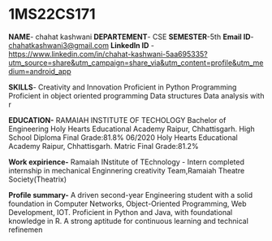 # 1MS22CS171
**NAME**- chahat kashwani
**DEPARTEMENT**- CSE
**SEMESTER**-5th
**Email ID**- chahatkashwani3@gmail.com
**Linkedln ID** -https://www.linkedin.com/in/chahat-kashwani-5aa695335?utm_source=share&utm_campaign=share_via&utm_content=profile&utm_medium=android_app

**SKILLS**- 
Creativity and Innovation
Proficient in Python Programming
 Proficient in object oriented programming
 Data structures
 Data analysis with r

 

**EDUCATION-**
RAMAIAH INSTITUTE OF TECHOLOGY
Bachelor of Engineering
Holy Hearts Educational Academy
Raipur, Chhattisgarh.
High School Diploma
Final Grade:81.8%
06/2020
Holy Hearts Educational Academy
Raipur, Chhattisgarh.
Matric
Final Grade:81.2%
 
 
**Work expirience-**
Ramaiah INstitute of TEchnology - Intern 
completed internship in mechanical Enginnering
creativity Team,Ramaiah Theatre Society(Theatrix)

**Profile summary-** 
A driven second-year Engineering student with a solid foundation in
Computer Networks, Object-Oriented Programming, Web
Development, IOT. Proficient in Python and Java, with foundational
knowledge in R. A strong aptitude for continuous learning and technical
refinemen
